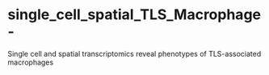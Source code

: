 # single_cell_spatial_TLS_Macrophage-
Single cell and spatial transcriptomics reveal phenotypes of TLS-associated macrophages
